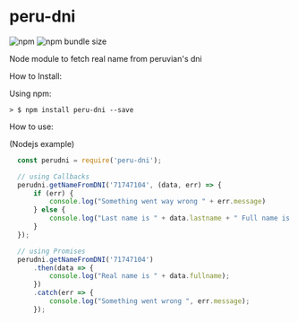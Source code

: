 # peru-dni

![npm](https://img.shields.io/npm/v/peru-dni)
![npm bundle size](https://img.shields.io/bundlephobia/min/peru-dni)

Node module to fetch real name from peruvian's dni

How to Install:

  Using npm:
    
    > $ npm install peru-dni --save
    

How to use:

  (Nodejs example)
 
```javascript
  const perudni = require('peru-dni');

  // using Callbacks
  perudni.getNameFromDNI('71747104', (data, err) => {
      if (err) {
          console.log("Something went way wrong " + err.message)
      } else {
          console.log("Last name is " + data.lastname + " Full name is " + data.fullname);
      }
  });

  // using Promises
  perudni.getNameFromDNI('71747104')
      .then(data => {
          console.log("Real name is " + data.fullname);
      })
      .catch(err => {
          console.log("Something went wrong ", err.message);
      });
```
